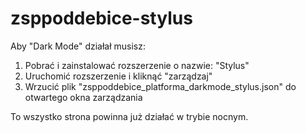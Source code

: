 # zsppoddebice-stylus
Aby "Dark Mode" działał musisz:
1. Pobrać i zainstalować rozszerzenie o nazwie: "Stylus"
2. Uruchomić rozszerzenie i kliknąć "zarządzaj"
3. Wrzucić plik "zsppoddebice_platforma_darkmode_stylus.json" do otwartego okna zarządzania

To wszystko strona powinna już działać w trybie nocnym.
